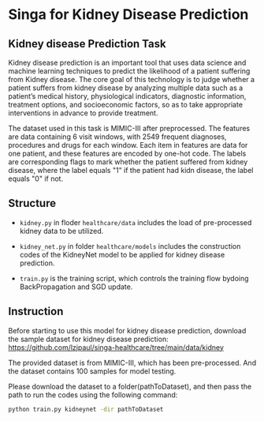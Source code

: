 <!--
    Licensed to the Apache Software Foundation (ASF) under one
    or more contributor license agreements.  See the NOTICE file
    distributed with this work for additional information
    regarding copyright ownership.  The ASF licenses this file
    to you under the Apache License, Version 2.0 (the
    "License"); you may not use this file except in compliance
    with the License.  You may obtain a copy of the License at

      http://www.apache.org/licenses/LICENSE-2.0

    Unless required by applicable law or agreed to in writing,
    software distributed under the License is distributed on an
    "AS IS" BASIS, WITHOUT WARRANTIES OR CONDITIONS OF ANY
    KIND, either express or implied.  See the License for the
    specific language governing permissions and limitations
    under the License.
-->

# Singa for Kidney Disease Prediction

## Kidney disease Prediction Task

Kidney disease prediction is an important tool that uses data science and machine learning techniques to predict the likelihood of a patient suffering from Kidney disease. The core goal of this technology is to judge whether a patient suffers from kidney disease by analyzing multiple data such as a patient’s medical history, physiological indicators, diagnostic information, treatment options, and socioeconomic factors, so as to take appropriate interventions in advance to provide treatment.

The dataset used in this task is MIMIC-III after preprocessed. The features are data containing 6 visit windows, with 2549 frequent diagnoses, procedures and drugs for each window. Each item in features are data for one patient, and these features are encoded by one-hot code. The labels are corresponding flags to mark whether the patient suffered from kidney disease, where the label equals "1" if the patient had kidn  disease, the label equals "0" if not.



## Structure

* `kidney.py` in floder `healthcare/data` includes the load of pre-processed kidney data to be utilized.

* `kidney_net.py` in folder `healthcare/models` includes the construction codes of the KidneyNet model to be applied for kidney disease prediction.

* `train.py` is the training script, which controls the training flow bydoing BackPropagation and SGD update.

## Instruction
Before starting to use this model for kidney disease prediction, download the sample dataset for kidney disease prediction: https://github.com/lzjpaul/singa-healthcare/tree/main/data/kidney

The provided dataset is from MIMIC-III, which has been pre-processed. And the dataset contains 100 samples for model testing.

Please download the dataset to a folder(pathToDataset), and then pass the path to run the codes using the following command:
```bash
python train.py kidneynet -dir pathToDataset
```
